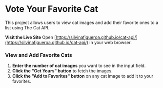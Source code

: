 # Vote Your Favorite Cat

This project allows users to view cat images and add their favorite ones to a list using The Cat API.


**Visit the Live Site**
   Open [https://silvinafigueroa.github.io/cat-api/](https://silvinafigueroa.github.io/cat-api/) in your web browser.

### View and Add Favorite Cats

1. **Enter the number of cat images** you want to see in the input field.
2. **Click the "Get Yours" button** to fetch the images.
3. **Click the "Add to Favorites" button** on any cat image to add it to your favorites.





